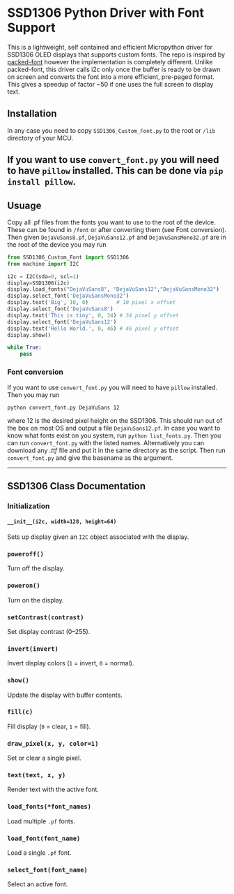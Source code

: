 # SSD1306 Python Driver with Font Support

This is a lightweight, self contained and efficient Micropython driver for SSD1306 OLED displays that supports custom fonts. The repo is inspired by [packed-font](https://github.com/mark-gladding/packed-font) however the implementation is completely different. Unlike packed-font, this driver calls i2c only once the buffer is ready to be drawn on screen and converts the font into a more efficient, pre-paged format. This gives a speedup of factor ~50 if one uses the full screen to display text.

## Installation

In any case you need to copy `SSD1306_Custom_Font.py` to the root or `/lib` directory of your MCU.

If you want to use `convert_font.py` you will need to have `pillow` installed. This can be done via `pip install pillow`. 
---
## Usuage

Copy all .pf files from the fonts you want to use to the root of the device. These can be found in `/font` or after converting them (see Font conversion). Then given `DejaVuSans8.pf`, `DejaVuSans12.pf` and `DejaVuSansMono32.pf` are in the root of the device you may run

```python
from SSD1306_Custom_Font import SSD1306
from machine import I2C

i2c = I2C(sda=0, scl=1)
display=SSD1306(i2c)
display.load_fonts("DejaVuSans8", "DejaVuSans12","DejaVuSansMono32")
display.select_font('DejaVuSansMono32')
display.text('Big', 10, 0)         # 10 pixel x offset
display.select_font('DejaVuSans8')
display.text('This is tiny', 0, 34) # 34 pixel y offset
display.select_font('DejaVuSans12')
display.text('Hello World.', 0, 46) # 46 pixel y offset
display.show()

while True:
    pass
```

### Font conversion

If you want to use `convert_font.py` you will need to have `pillow` installed. Then you may run 
```
python convert_font.py DejaVuSans 12
```
where 12 is the desired pixel height on the SSD1306. This should run out of the box on most OS and output a file `DejaVuSans12.pf`. In case you want to know what fonts exist on you system, run `python list_fonts.py`. Then you can run `convert_font.py` with the listed names. Alternatively you can download any *.ttf* file and put it in the same directory as the script. Then run `convert_font.py` and give the basename as the argument.

---

## SSD1306 Class Documentation


### Initialization

#### `__init__(i2c, width=128, height=64)`
Sets up display given an `I2C` object associated with the display.

### `poweroff()`
Turn off the display.

### `poweron()`
Turn on the display.

### `setContrast(contrast)`
Set display contrast (0–255).

### `invert(invert)`
Invert display colors (`1` = invert, `0` = normal).

### `show()`
Update the display with buffer contents.

### `fill(c)`
Fill display (`0` = clear, `1` = fill).

### `draw_pixel(x, y, color=1)`
Set or clear a single pixel.

### `text(text, x, y)`
Render text with the active font.

### `load_fonts(*font_names)`
Load multiple `.pf` fonts.

### `load_font(font_name)`
Load a single `.pf` font.

### `select_font(font_name)`
Select an active font.
